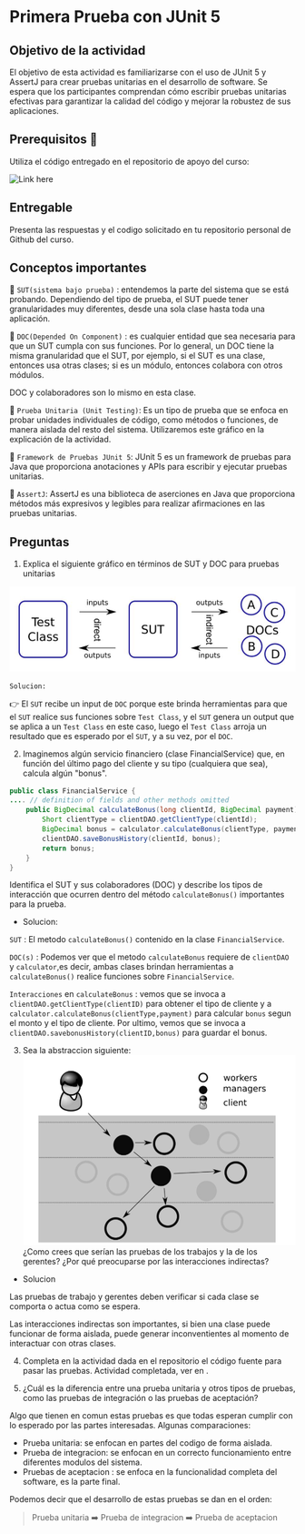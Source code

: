 # Primera Prueba con JUnit 5

## Objetivo de la actividad

El objetivo de esta actividad es familiarizarse con el uso de JUnit 5 y AssertJ para crear pruebas unitarias
en el desarrollo de software. Se espera que los participantes comprendan cómo escribir pruebas unitarias efectivas para garantizar la calidad del código y mejorar la robustez de sus aplicaciones.

## Prerequisitos 🤔

Utiliza el código entregado en el repositorio de apoyo del curso:

![Link here](https://github.com/kapumota/Actividades-CC3S2/tree/main)

## Entregable

Presenta las respuestas y el codigo solicitado en tu repositorio personal de Github del curso.

## Conceptos importantes

🔷 `SUT(sistema bajo prueba)` : entendemos la parte del sistema que se está probando.
Dependiendo del tipo de prueba, el SUT puede tener granularidades muy diferentes, desde una
sola clase hasta toda una aplicación.

🔷 `DOC(Depended On Component)` : es cualquier entidad que sea necesaria para que un SUT
cumpla con sus funciones.
Por lo general, un DOC tiene la misma granularidad que el SUT, por ejemplo, si el SUT es una clase, entonces usa otras clases; si es un módulo, entonces colabora con otros módulos.

DOC y colaboradores son lo mismo en esta clase.

🔷 `Prueba Unitaria (Unit Testing)`: Es un tipo de prueba que se enfoca en probar unidades
individuales de código, como métodos o funciones, de manera aislada del resto del sistema.
Utilizaremos este gráfico en la explicación de la actividad.

🔷 `Framework de Pruebas JUnit 5`: JUnit 5 es un framework de pruebas para Java que proporciona
anotaciones y APIs para escribir y ejecutar pruebas unitarias.

🔷 `AssertJ`: AssertJ es una biblioteca de aserciones en Java que proporciona métodos más
expresivos y legibles para realizar afirmaciones en las pruebas unitarias.

## Preguntas

1. Explica el siguiente gráfico en términos de SUT y DOC para pruebas unitarias

![a](readmeImages/Image1.jpeg)

    Solucion:
  
:point_right: El `SUT` recibe un input de `DOC` porque este brinda herramientas para que el `SUT` realice sus funciones sobre `Test Class`, y el `SUT` genera un output que se aplica a un `Test Class` en este caso, luego el `Test Class` arroja un resultado que es esperado por el `SUT`, y a su vez, por el `DOC`.

2. Imaginemos algún servicio financiero (clase FinancialService) que, en función del último pago del cliente y su tipo (cualquiera que sea), calcula algún "bonus".
   
```java
public class FinancialService {
.... // definition of fields and other methods omitted
    public BigDecimal calculateBonus(long clientId, BigDecimal payment) {
        Short clientType = clientDAO.getClientType(clientId);
        BigDecimal bonus = calculator.calculateBonus(clientType, payment);
        clientDAO.saveBonusHistory(clientId, bonus);
        return bonus;
    }
}
```

Identifica el SUT y sus colaboradores (DOC) y describe los tipos de interacción que ocurren dentro del método  `calculateBonus()` importantes para la prueba.

- Solucion:

`SUT` : El metodo `calculateBonus()` contenido en la clase `FinancialService`.

`DOC(s)` : Podemos ver que el metodo `calculateBonus` requiere de `clientDAO` y `calculator`,es decir, ambas clases brindan herramientas a `calculateBonus()` realice funciones sobre `FinancialService`.

`Interacciones` en `calculateBonus` : vemos que se invoca a `clientDAO.getClientType(clientID)` para obtener el tipo de cliente y a `calculator.calculateBonus(clientType,payment)` para calcular `bonus` segun el monto y el tipo de cliente.
Por ultimo, vemos que se invoca a `clientDAO.savebonusHistory(clientID,bonus)` para guardar el bonus.

3. Sea la abstraccion siguiente:
   !["image2"](/Actividad-PrimeraPruebaJUnit5/readmeImages/Image2.png)
¿Como crees que serían las pruebas de los trabajos y la de los gerentes? ¿Por qué preocuparse por las interacciones indirectas?

- Solucion

Las pruebas de trabajo y gerentes deben verificar si cada clase se comporta o actua como se espera.

Las interacciones indirectas son importantes, si bien una clase puede funcionar de forma aislada, puede generar inconventientes al momento de interactuar con otras clases.

4. Completa en la actividad dada en el repositorio el código fuente para pasar las pruebas.
Actividad completada, ver en .

5. ¿Cuál es la diferencia entre una prueba unitaria y otros tipos de pruebas, como las pruebas de
integración o las pruebas de aceptación?

Algo que tienen en comun estas pruebas es que todas esperan cumplir con lo esperado por las partes interesadas.
Algunas comparaciones:
- Prueba unitaria: se enfocan en partes del codigo de forma aislada.
- Prueba de integracion: se enfocan en un correcto funcionamiento entre diferentes modulos del sistema.
- Pruebas de aceptacion : se enfoca en la funcionalidad completa del software, es la parte final.

Podemos decir que el desarrollo de estas pruebas se dan en el orden: 
> Prueba unitaria :arrow_right: Prueba de integracion :arrow_right: Prueba de aceptacion
